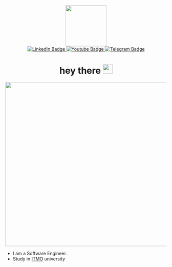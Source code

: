 <div id = "header" align = "center">
  <img src="https://i.pinimg.com/originals/cb/a5/29/cba529666813fa5fc015bfbc92cdfbee.png" width ="128"/>
</div>

<div id="badges" align = "center">
  <a href = "">  
    <img src="https://img.shields.io/badge/LinkedIn-black?style=for-the-badge&logo=linkedin&logoColor=white" alt="LinkedIn Badge"/>
  </a>
  <a href="https://www.youtube.com/channel/UCPanrPMs_miYP8JfFZiUIBQ">
    <img src="https://img.shields.io/badge/YouTube-black?style=for-the-badge&logo=youtube&logoColor=white" alt="Youtube Badge"/>
  </a>   
  <a href="https://t.me/Juzy_Lagrange">
  <img src="https://img.shields.io/badge/Telegram-black?style=for-the-badge&logo=telegram&logoColor=white" alt="Telegram Badge"/>
  </a>
</div>

<div id="sbadge" align = "center">
  <img src="https://komarev.com/ghpvc/?username=JLL-Rudenko-Dmitriy&style=for-the-badge&color=red" alt=""/>
</div>

<h1 align = "center">
  hey there
  <img src="https://media.giphy.com/media/hvRJCLFzcasrR4ia7z/giphy.gif" width="30px"/>
</h1>


<div align="center">
  <img src="https://media.giphy.com/media/v1.Y2lkPTc5MGI3NjExZ3FseHBzMnFqMmlsaDQ2ajB1Y2E2dGd2amJ3anM4czVlZThwMTBnZSZlcD12MV9pbnRlcm5hbF9naWZfYnlfaWQmY3Q9Zw/gvxSarJqWaCqA3bgER/giphy.gif" width="512">
</div>  

* I am a Software Engineer.
* Study in [ITMO](https://en.itmo.ru/en/page/42/Facts_&_Figures.htm) university
